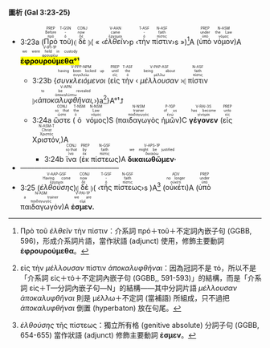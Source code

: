 #### 圖析 (Gal 3:23-25)

- 3:23a (<RUBY><ruby><ruby>Πρὸ<rt>πρό</rt></ruby><rt>Before</rt></ruby><rt>PREP</rt></RUBY> <RUBY><ruby><ruby>τοῦ<rt>ὁ</rt></ruby><rt>-</rt></ruby><rt>T-GSN</rt></RUBY>)⦇ <RUBY><ruby><ruby>δὲ<rt>δέ</rt></ruby><rt>now</rt></ruby><rt>CONJ</rt></RUBY> ⦈( « ‹<RUBY><ruby><ruby><em>ἐλθεῖν</em><rt>ἔρχομαι</rt></ruby><rt>came</rt></ruby><rt>V-AAN</rt></RUBY>›p ‹<RUBY><ruby><ruby>τὴν<rt>ὁ</rt></ruby><rt>-</rt></ruby><rt>T-ASF</rt></RUBY> <RUBY><ruby><ruby>πίστιν<rt>πίστις</rt></ruby><rt>faith</rt></ruby><rt>N-ASF</rt></RUBY>›s »)[^1]A (<RUBY><ruby><ruby>ὑπὸ<rt>ὑπό</rt></ruby><rt>under</rt></ruby><rt>PREP</rt></RUBY> <RUBY><ruby><ruby>νόμον<rt>νόμος</rt></ruby><rt>the Law</rt></ruby><rt>N-ASM</rt></RUBY>)A <RUBY><ruby><ruby><mark><strong>ἐφρουρούμεθα°¹</strong></mark><rt>φρουρέω</rt></ruby><rt>we were held in custody</rt></ruby><rt>V-IPI-1P</rt></RUBY> 
	- 3:23b {<RUBY><ruby><ruby><em>συνκλειόμενοι</em><rt>συγκλείω</rt></ruby><rt>having been locked up</rt></ruby><rt>V-PPP-NPM</rt></RUBY> (<RUBY><ruby><ruby>εἰς<rt>εἰς</rt></ruby><rt>until</rt></ruby><rt>PREP</rt></RUBY> <RUBY><ruby><ruby>τὴν<rt>ὁ</rt></ruby><rt>the</rt></ruby><rt>T-ASF</rt></RUBY> ‹ <RUBY><ruby><ruby><em>μέλλουσαν</em><rt>μέλλω</rt></ruby><rt>being about</rt></ruby><rt>V-PAP-ASF</rt></RUBY> ›⦇ <RUBY><ruby><ruby>πίστιν<rt>πίστις</rt></ruby><rt>faith</rt></ruby><rt>N-ASF</rt></RUBY> ⦈‹<RUBY><ruby><ruby><em>ἀποκαλυφθῆναι,</em><rt>ἀποκαλύπτω</rt></ruby><rt>to be revealed</rt></ruby><rt>V-APN</rt></RUBY>›)a[^2]}A°¹⮥
	- 3:24a <RUBY><ruby><ruby>ὥστε<rt>ὥστε</rt></ruby><rt>so that</rt></ruby><rt>CONJ</rt></RUBY> (<RUBY><ruby><ruby>ὁ<rt>ὁ</rt></ruby><rt>the</rt></ruby><rt>T-NSM</rt></RUBY> <RUBY><ruby><ruby>νόμος<rt>νόμος</rt></ruby><rt>Law</rt></ruby><rt>N-NSM</rt></RUBY>)S (<RUBY><ruby><ruby>παιδαγωγὸς<rt>παιδαγωγός</rt></ruby><rt>trainer</rt></ruby><rt>N-NSM</rt></RUBY> <RUBY><ruby><ruby>ἡμῶν<rt>ἐγώ</rt></ruby><rt>of us</rt></ruby><rt>P-1GP</rt></RUBY>)C <RUBY><ruby><ruby><strong>γέγονεν</strong><rt>γίνομαι</rt></ruby><rt>has become</rt></ruby><rt>V-RAI-3S</rt></RUBY> (<RUBY><ruby><ruby>εἰς<rt>εἰς</rt></ruby><rt>unto</rt></ruby><rt>PREP</rt></RUBY> <RUBY><ruby><ruby>Χριστόν,<rt>Χριστός</rt></ruby><rt>Christ</rt></ruby><rt>N-ASM-T</rt></RUBY>)A 
		- 3:24b <RUBY><ruby><ruby>ἵνα<rt>ἵνα</rt></ruby><rt>so that</rt></ruby><rt>CONJ</rt></RUBY> (<RUBY><ruby><ruby>ἐκ<rt>ἐκ</rt></ruby><rt>by</rt></ruby><rt>PREP</rt></RUBY> <RUBY><ruby><ruby>πίστεως<rt>πίστις</rt></ruby><rt>faith</rt></ruby><rt>N-GSF</rt></RUBY>)A <RUBY><ruby><ruby><strong>δικαιωθῶμεν·</strong><rt>δικαιόω</rt></ruby><rt>we might be justified</rt></ruby><rt>V-APS-1P</rt></RUBY>
- ——————————————
- 3:25 (<RUBY><ruby><ruby><em>ἐλθούσης</em><rt>ἔρχομαι</rt></ruby><rt>Having come</rt></ruby><rt>V-AAP-GSF</rt></RUBY>)⦇ <RUBY><ruby><ruby>δὲ<rt>δέ</rt></ruby><rt>now</rt></ruby><rt>CONJ</rt></RUBY> ⦈( ‹<RUBY><ruby><ruby>τῆς<rt>ὁ</rt></ruby><rt>-</rt></ruby><rt>T-GSF</rt></RUBY> <RUBY><ruby><ruby>πίστεως<rt>πίστις</rt></ruby><rt>faith</rt></ruby><rt>N-GSF</rt></RUBY>›s )A[^3] (<RUBY><ruby><ruby>οὐκέτι<rt>οὐκέτι</rt></ruby><rt>no longer</rt></ruby><rt>ADV</rt></RUBY>)A (<RUBY><ruby><ruby>ὑπὸ<rt>ὑπό</rt></ruby><rt>under</rt></ruby><rt>PREP</rt></RUBY> <RUBY><ruby><ruby>παιδαγωγόν<rt>παιδαγωγός</rt></ruby><rt>a trainer</rt></ruby><rt>N-ASM</rt></RUBY>)A <RUBY><ruby><ruby><strong>ἐσμεν.</strong><rt>εἰμί</rt></ruby><rt>we are</rt></ruby><rt>V-PAI-1P</rt></RUBY>



[^1]: Πρὸ τοῦ _ἐλθεῖν_ τὴν πίστιν：介系詞 πρό＋τοῦ＋不定詞內嵌子句 (GGBB, 596)，形成介系詞片語，當作狀語 (adjunct) 使用，修飾主要動詞 **ἐφρουρούμεθα**。
[^2]: εἰς τὴν _μέλλουσαν_ πίστιν _ἀποκαλυφθῆναι_：因為冠詞不是 τό，所以不是「介系詞 εἰς＋τό＋不定詞內嵌子句 (GGBB,, 591-593)」的結構，而是「介系詞 εἰς＋T—分詞內嵌子句—N」的結構——其中分詞片語 _μέλλουσαν_ _ἀποκαλυφθῆναι_ 則是 μέλλω＋不定詞 (當補語) 所組成，只不過把 _ἀποκαλυφθῆναι_ 倒置 (hyperbaton) 放在句尾。
[^3]: _ἐλθούσης_ τῆς πίστεως：獨立所有格 (genitive absolute) 分詞子句 (GGBB, 654-655) 當作狀語 (adjunct) 修飾主要動詞 **ἐσμεν**。
